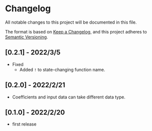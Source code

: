 # Changelog

All notable changes to this project will be documented in this file.

The format is based on [Keep a Changelog](https://keepachangelog.com/en/1.0.0/),
and this project adheres to [Semantic Versioning](https://semver.org/spec/v2.0.0.html).

## [0.2.1] - 2022/3/5

- Fixed
  - Added `!` to state-changing function name.

## [0.2.0] - 2022/2/21

- Coefficients and input data can take different data type.

## [0.1.0] - 2022/2/20

- first release
